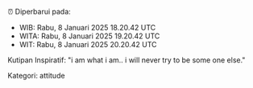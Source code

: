 ⏰ Diperbarui pada:
- WIB: Rabu, 8 Januari 2025 18.20.42 UTC
- WITA: Rabu, 8 Januari 2025 19.20.42 UTC
- WIT: Rabu, 8 Januari 2025 20.20.42 UTC

Kutipan Inspiratif:
"i am what i am.. i will never try to be some one else."


Kategori: attitude

